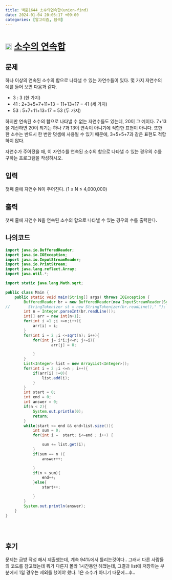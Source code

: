 ```yaml
---
title: 백준1644_소수의연속합(union-find)
date: 2024-01-04 20:05:17 +09:00
categories: [알고리즘, 탐색]
---
```


# <img width="20px"  src="https://d2gd6pc034wcta.cloudfront.net/tier/13.svg" class="solvedac-tier"> [소수의 연속합](https://www.acmicpc.net/problem/1644) 



## 문제
<p>하나 이상의 연속된 소수의 합으로 나타낼 수 있는 자연수들이 있다. 몇 가지 자연수의 예를 들어 보면 다음과 같다.</p>

<ul>
	<li>3 : 3 (한 가지)</li>
	<li>41 : 2+3+5+7+11+13 = 11+13+17 = 41 (세 가지)</li>
	<li>53 : 5+7+11+13+17 = 53 (두 가지)</li>
</ul>

<p>하지만 연속된 소수의 합으로 나타낼 수 없는 자연수들도 있는데, 20이 그 예이다. 7+13을 계산하면 20이 되기는 하나 7과 13이 연속이 아니기에 적합한 표현이 아니다. 또한 한 소수는 반드시 한 번만 덧셈에 사용될 수 있기 때문에, 3+5+5+7과 같은 표현도 적합하지 않다.</p>

<p>자연수가 주어졌을 때, 이 자연수를 연속된 소수의 합으로 나타낼 수 있는 경우의 수를 구하는 프로그램을 작성하시오.</p>

## 입력
<p>첫째 줄에 자연수 N이 주어진다. (1 ≤ N ≤ 4,000,000)</p>

## 출력
<p>첫째 줄에 자연수 N을 연속된 소수의 합으로 나타낼 수 있는 경우의 수를 출력한다.</p>

## 나의코드
```java
import java.io.BufferedReader;
import java.io.IOException;
import java.io.InputStreamReader;
import java.io.PrintStream;
import java.lang.reflect.Array;
import java.util.*;

import static java.lang.Math.sqrt;

public class Main {
    public static void main(String[] args) throws IOException {
        BufferedReader br = new BufferedReader(new InputStreamReader(System.in));
//        StringTokenizer st = new StringTokenizer(br.readLine()," ");
        int n = Integer.parseInt(br.readLine());
        int[] arr = new int[n+1];
        for(int i =1 ;i <=n;i++){
            arr[i] = i;
        }
        for(int i = 2 ;i <=sqrt(n); i++){
            for(int j= i*i;j<=n; j+=i){
                    arr[j] = 0;

            }
        }
        List<Integer> list = new ArrayList<Integer>();
        for(int i = 2 ;i <=n ; i++){
            if(arr[i] !=0){
                list.add(i);
            }
        }
        int start = 0;
        int end = 0;
        int answer = 0;
        if(n < 2){
            System.out.println(0);
            return;
        }
        while(start <= end && end<list.size()){
            int sum = 0;
            for(int i =  start; i<=end ; i++) {

                sum += list.get(i);
            }
            if(sum == n ){
                answer++;

            }
            if(n > sum){
                end++;
            }else{
                start++;

            }
        }
        System.out.println(answer);
    }
}





```

## 후기 
<p>문제는 금방 작성 해서 제출했는데, 계속 94%에서 틀리는것이다.. 그래서 다른 사람들의 코드를 참고했는데 뭐가 다른지 몰라 1시간동안 헤맸는데, 그결과 list에 저장하는 부분에서 1일 경우는 제외를 했어야 했다.
1은 소수가 아니기 때문에...후..</p>
